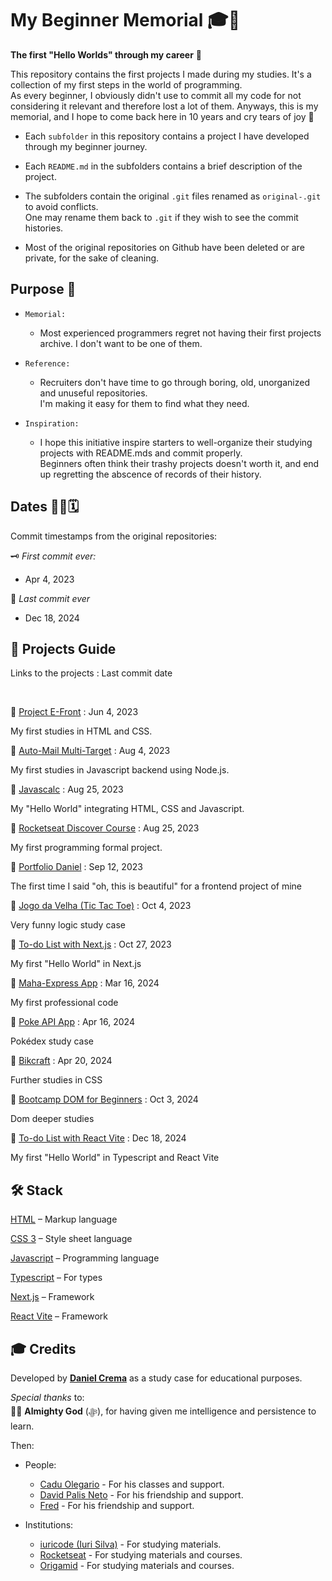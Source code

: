 # My Beginner Memorial 🎓🚀
**The first "Hello Worlds" through my career** 🎉

This repository contains the first projects I made during my studies. It's a collection of my first steps in the world of programming.  
As every beginner, I obviously didn't use to commit all my code for not considering it relevant and therefore lost a lot of them. Anyways, this is my memorial, and I hope to come back here in 10 years and cry tears of joy 🥲

- Each `subfolder` in this repository contains a project I have developed through my beginner journey.

- Each `README.md` in the subfolders contains a brief description of the project.

- The subfolders contain the original `.git` files renamed as `original-.git` to avoid conflicts.  
One may rename them back to `.git` if they wish to see the commit histories.

- Most of the original repositories on Github have been deleted or are private, for the sake of cleaning.

## Purpose 🧠
- `Memorial:`  

    - Most experienced programmers regret not having their first projects archive. I don't want to be one of them.

- `Reference:`  

    - Recruiters don't have time to go through boring, old, unorganized and unuseful repositories.  
    I'm making it easy for them to find what they need.

- `Inspiration:`  

    - I hope this initiative inspire starters to well-organize their studying projects with README.mds and commit properly.  
    Beginners often think their trashy projects doesn't worth it, and end up regretting the abscence of records of their history.


## Dates 👨‍💻🗓️
Commit timestamps from the original repositories:


🗝️ *First commit ever:*  
- Apr 4, 2023

🔐 *Last commit ever*  
- Dec 18, 2024

## 📁 Projects Guide
Links to the projects : Last commit date

<br/>

🔗 [Project E-Front](./project-e-front) : Jun 4, 2023  

My first studies in HTML and CSS.

🔗 [Auto-Mail Multi-Target](./auto-mail-multi-target/) : Aug 4, 2023  

My first studies in Javascript backend using Node.js.

🔗 [Javascalc](./javascalc/) : Aug 25, 2023  

My "Hello World" integrating HTML, CSS and Javascript.

🔗 [Rocketseat Discover Course](./rocketseat-discover-course/) : Aug 25, 2023  

My first programming formal project.

🔗 [Portfolio Daniel](./portfolio-daniel/) : Sep 12, 2023  

The first time I said "oh, this is beautiful" for a frontend project of mine

🔗 [Jogo da Velha (Tic Tac Toe)](./jogo-da-velha/) : Oct 4, 2023  

Very funny logic study case

🔗 [To-do List with Next.js](./to-do-list-next-js/) : Oct 27, 2023  

My first "Hello World" in Next.js

🔗 [Maha-Express App](./maha-express-app/) : Mar 16, 2024  

My first professional code

🔗 [Poke API App](./poke-api-app/) : Apr 16, 2024  

Pokédex study case

🔗 [Bikcraft](./bikcraft/) : Apr 20, 2024  

Further studies in CSS

🔗 [Bootcamp DOM for Beginners](./dom-bootcamp/) : Oct 3, 2024  

Dom deeper studies

🔗 [To-do List with React Vite](./Todo-List-React-Vite/) : Dec 18, 2024  

My first "Hello World" in Typescript and React Vite

## 🛠️ Stack
[HTML](https://html.spec.whatwg.org/multipage/) – Markup language

[CSS 3](https://www.python.org) – Style sheet language

[Javascript](https://ecma-international.org/publications-and-standards/standards/ecma-262/) – Programming language

[Typescript](https://www.typescriptlang.org/) – For types

[Next.js](https://nextjs.org/) – Framework

[React Vite](https://vite.dev/) – Framework

## 🎓 Credits
Developed by [**Daniel Crema**](https://github.com/DanielCrema) as a study case for educational purposes.

*Special thanks* to:  
🕋🤲 **Almighty God** (ﷻ), for having given me intelligence and persistence to learn.

Then:

- People:
    - [Cadu Olegario](https://github.com/CaduOlegario) - For his classes and support.
    - [David Palis Neto](https://github.com/dpalisn) - For his friendship and support.
    - [Fred](https://github.com/03fred) - For his friendship and support.

- Institutions:
    - [iuricode (Iuri Silva)](https://github.com/iuricode) - For studying materials.
    - [Rocketseat](https://www.rocketseat.com.br/) - For studying materials and courses.
    - [Origamid](https://www.origamid.com/) - For studying materials and courses.